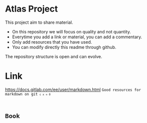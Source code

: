 # Atlas Project
This project aim to share material.
- On this repository we will focus on quality and not quantity.
- Everytime you add a link or material, you can add a commentary.
- Only add resources that you have used.
- You can modify directly this readme through github.

The repository structure is open and can evolve.

# Link
https://docs.gitlab.com/ee/user/markdown.html
<code>Good resources for markdown on git<code> ```c x = 0 ```

# Book
